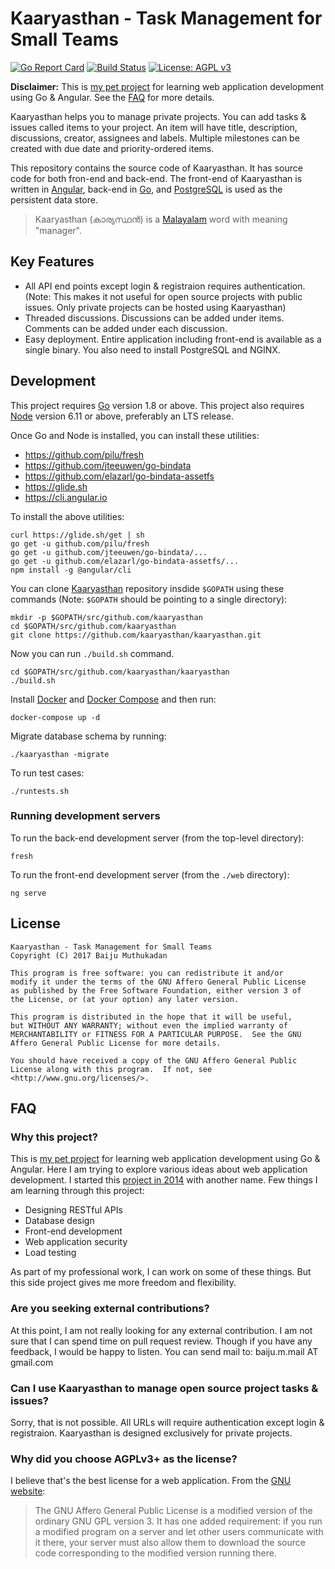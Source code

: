 # Kaaryasthan - Task Management for Small Teams

[![Go Report Card](https://goreportcard.com/badge/github.com/kaaryasthan/kaaryasthan)](https://goreportcard.com/report/github.com/kaaryasthan/kaaryasthan)
[![Build Status](https://travis-ci.org/kaaryasthan/kaaryasthan.svg?branch=master)](https://travis-ci.org/kaaryasthan/kaaryasthan)
[![License: AGPL v3](https://img.shields.io/badge/License-AGPL%20v3-blue.svg)](https://www.gnu.org/licenses/agpl-3.0)

**Disclaimer:** This is [my pet project] for learning web application
development using Go & Angular.  See the [FAQ](#why-this-project) for
more details.

Kaaryasthan helps you to manage private projects.  You can add tasks &
issues called items to your project.  An item will have title,
description, discussions, creator, assignees and labels.  Multiple
milestones can be created with due date and priority-ordered items.

This repository contains the source code of Kaaryasthan.  It has
source code for both fron-end and back-end.  The front-end of
Kaaryasthan is written in [Angular], back-end in [Go], and
[PostgreSQL] is used as the persistent data store.

> Kaaryasthan (കാര്യസ്ഥൻ) is a [Malayalam] word with meaning "manager".

## Key Features

- All API end points except login & registraion requires
  authentication.  (Note: This makes it not useful for open source
  projects with public issues.  Only private projects can be hosted
  using Kaaryasthan)
- Threaded discussions.  Discussions can be added under items.
  Comments can be added under each discussion.
- Easy deployment.  Entire application including front-end is
  available as a single binary. You also need to install PostgreSQL
  and NGINX.

## Development

This project requires [Go] version 1.8 or above.  This project also
requires [Node] version 6.11 or above, preferably an LTS release.

Once Go and Node is installed, you can install these utilities:

- <https://github.com/pilu/fresh>
- <https://github.com/jteeuwen/go-bindata>
- <https://github.com/elazarl/go-bindata-assetfs>
- <https://glide.sh>
- <https://cli.angular.io>

To install the above utilities:

    curl https://glide.sh/get | sh
    go get -u github.com/pilu/fresh
    go get -u github.com/jteeuwen/go-bindata/...
    go get -u github.com/elazarl/go-bindata-assetfs/...
    npm install -g @angular/cli

You can clone [Kaaryasthan] repository insdide `$GOPATH` using these
commands (Note: `$GOPATH` should be pointing to a single directory):

    mkdir -p $GOPATH/src/github.com/kaaryasthan
    cd $GOPATH/src/github.com/kaaryasthan
    git clone https://github.com/kaaryasthan/kaaryasthan.git

Now you can run `./build.sh` command.

    cd $GOPATH/src/github.com/kaaryasthan/kaaryasthan
    ./build.sh

Install [Docker] and [Docker Compose] and then run:

    docker-compose up -d

Migrate database schema by running:

    ./kaaryasthan -migrate

To run test cases:

    ./runtests.sh

### Running development servers

To run the back-end development server (from the top-level directory):

    fresh

To run the front-end development server (from the `./web` directory):

    ng serve

## License

    Kaaryasthan - Task Management for Small Teams
    Copyright (C) 2017 Baiju Muthukadan

    This program is free software: you can redistribute it and/or
    modify it under the terms of the GNU Affero General Public License
    as published by the Free Software Foundation, either version 3 of
    the License, or (at your option) any later version.

    This program is distributed in the hope that it will be useful,
    but WITHOUT ANY WARRANTY; without even the implied warranty of
    MERCHANTABILITY or FITNESS FOR A PARTICULAR PURPOSE.  See the GNU
    Affero General Public License for more details.

    You should have received a copy of the GNU Affero General Public
    License along with this program.  If not, see
    <http://www.gnu.org/licenses/>.

## FAQ

### Why this project?

This is [my pet project] for learning web application development
using Go & Angular.  Here I am trying to explore various ideas about
web application development.  I started this [project in 2014] with
another name.  Few things I am learning through this project:

- Designing RESTful APIs
- Database design
- Front-end development
- Web application security
- Load testing

As part of my professional work, I can work on some of these things.
But this side project gives me more freedom and flexibility.

### Are you seeking external contributions?

At this point, I am not really looking for any external contribution.
I am not sure that I can spend time on pull request review.  Though if
you have any feedback, I would be happy to listen.  You can send mail
to: baiju.m.mail AT gmail.com

### Can I use Kaaryasthan to manage open source project tasks & issues?

Sorry, that is not possible.  All URLs will require authentication
except login & registraion.  Kaaryasthan is designed exclusively for
private projects.

### Why did you choose AGPLv3+ as the license?

I believe that's the best license for a web application.  From the
[GNU website]:

> The GNU Affero General Public License is a modified version of the
> ordinary GNU GPL version 3.  It has one added requirement: if you
> run a modified program on a server and let other users communicate
> with it there, your server must also allow them to download the
> source code corresponding to the modified version running there.

[my pet project]: https://team-coder.com/pet-project
[Node]: https://nodejs.org/en
[Angular]: https://angular.io
[Go]: https://golang.org
[PostgreSQL]: https://www.postgresql.org
[Malayalam]: https://en.wikipedia.org/wiki/Malayalam
[Docker]: https://docs.docker.com
[Docker Compose]: https://docs.docker.com/compose
[Kaaryasthan]: https://github.com/kaaryasthan/kaaryasthan
[project in 2014]: https://github.com/baijum/pitracker
[GNU website]: https://www.gnu.org/licenses/why-affero-gpl.en.html
